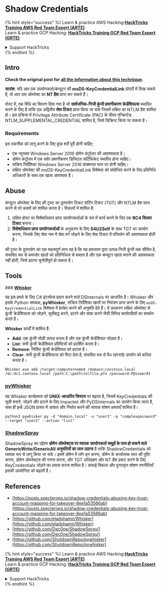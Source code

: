 # Shadow Credentials

{% hint style="success" %}
Learn & practice AWS Hacking:<img src="/.gitbook/assets/arte.png" alt="" data-size="line">[**HackTricks Training AWS Red Team Expert (ARTE)**](https://training.hacktricks.xyz/courses/arte)<img src="/.gitbook/assets/arte.png" alt="" data-size="line">\
Learn & practice GCP Hacking: <img src="/.gitbook/assets/grte.png" alt="" data-size="line">[**HackTricks Training GCP Red Team Expert (GRTE)**<img src="/.gitbook/assets/grte.png" alt="" data-size="line">](https://training.hacktricks.xyz/courses/grte)

<details>

<summary>Support HackTricks</summary>

* Check the [**subscription plans**](https://github.com/sponsors/carlospolop)!
* **Join the** 💬 [**Discord group**](https://discord.gg/hRep4RUj7f) or the [**telegram group**](https://t.me/peass) or **follow** us on **Twitter** 🐦 [**@hacktricks\_live**](https://twitter.com/hacktricks\_live)**.**
* **Share hacking tricks by submitting PRs to the** [**HackTricks**](https://github.com/carlospolop/hacktricks) and [**HackTricks Cloud**](https://github.com/carlospolop/hacktricks-cloud) github repos.

</details>
{% endhint %}

## Intro <a href="#3f17" id="3f17"></a>

**Check the original post for [all the information about this technique](https://posts.specterops.io/shadow-credentials-abusing-key-trust-account-mapping-for-takeover-8ee1a53566ab).**

**सारांश**: यदि आप एक उपयोगकर्ता/कंप्यूटर की **msDS-KeyCredentialLink** प्रॉपर्टी में लिख सकते हैं, तो आप उस ऑब्जेक्ट का **NT हैश** प्राप्त कर सकते हैं।

पोस्ट में, एक विधि का विवरण दिया गया है जो **सार्वजनिक-निजी कुंजी प्रमाणीकरण क्रेडेंशियल्स** स्थापित करने के लिए है ताकि एक अद्वितीय **सेवा टिकट** प्राप्त किया जा सके जिसमें लक्षित का NTLM हैश शामिल हो। इस प्रक्रिया में Privilege Attribute Certificate (PAC) के भीतर एन्क्रिप्टेड NTLM_SUPPLEMENTAL_CREDENTIAL शामिल है, जिसे डिक्रिप्ट किया जा सकता है।

### Requirements

इस तकनीक को लागू करने के लिए कुछ शर्तें पूरी होनी चाहिए:
- एक न्यूनतम Windows Server 2016 डोमेन कंट्रोलर की आवश्यकता है।
- डोमेन कंट्रोलर में एक सर्वर प्रमाणीकरण डिजिटल सर्टिफिकेट स्थापित होना चाहिए।
- सक्रिय निर्देशिका Windows Server 2016 फ़ंक्शनल स्तर पर होनी चाहिए।
- लक्षित ऑब्जेक्ट की msDS-KeyCredentialLink विशेषता को संशोधित करने के लिए प्रतिनिधि अधिकारों के साथ एक खाता आवश्यक है।

## Abuse

कंप्यूटर ऑब्जेक्ट के लिए की ट्रस्ट का दुरुपयोग टिकट ग्रांटिंग टिकट (TGT) और NTLM हैश प्राप्त करने से परे कदमों को शामिल करता है। विकल्पों में शामिल हैं:
1. लक्षित होस्ट पर विशेषाधिकार प्राप्त उपयोगकर्ताओं के रूप में कार्य करने के लिए एक **RC4 सिल्वर टिकट** बनाना।
2. **विशेषाधिकार प्राप्त उपयोगकर्ताओं** के अनुकरण के लिए **S4U2Self** के साथ TGT का उपयोग करना, जिसके लिए सेवा नाम में सेवा वर्ग जोड़ने के लिए सेवा टिकट में परिवर्तन की आवश्यकता होती है।

की ट्रस्ट के दुरुपयोग का एक महत्वपूर्ण लाभ यह है कि यह हमलावर द्वारा उत्पन्न निजी कुंजी तक सीमित है, संभावित रूप से कमजोर खातों को प्रतिनिधित्व से बचाता है और एक कंप्यूटर खाता बनाने की आवश्यकता नहीं होती, जिसे हटाना चुनौतीपूर्ण हो सकता है।

## Tools

### [**Whisker**](https://github.com/eladshamir/Whisker)

यह इस हमले के लिए C# इंटरफेस प्रदान करने वाले DSInternals पर आधारित है। Whisker और इसके Python समकक्ष, **pyWhisker**, सक्रिय निर्देशिका खातों पर नियंत्रण प्राप्त करने के लिए `msDS-KeyCredentialLink` विशेषता में हेरफेर करने की अनुमति देते हैं। ये उपकरण लक्षित ऑब्जेक्ट से कुंजी क्रेडेंशियल्स को जोड़ने, सूचीबद्ध करने, हटाने और साफ़ करने जैसी विभिन्न कार्यवाहियों का समर्थन करते हैं।

**Whisker** कार्यों में शामिल हैं:
- **Add**: एक कुंजी जोड़ी उत्पन्न करता है और एक कुंजी क्रेडेंशियल जोड़ता है।
- **List**: सभी कुंजी क्रेडेंशियल प्रविष्टियों को प्रदर्शित करता है।
- **Remove**: निर्दिष्ट कुंजी क्रेडेंशियल को हटाता है।
- **Clear**: सभी कुंजी क्रेडेंशियल्स को मिटा देता है, संभावित रूप से वैध WHfB उपयोग को बाधित करता है।
```shell
Whisker.exe add /target:computername$ /domain:constoso.local /dc:dc1.contoso.local /path:C:\path\to\file.pfx /password:P@ssword1
```
### [pyWhisker](https://github.com/ShutdownRepo/pywhisker)

यह Whisker कार्यक्षमता को **UNIX-आधारित सिस्टम** पर बढ़ाता है, जिसमें KeyCredentials की सूची बनाने, जोड़ने और हटाने के लिए Impacket और PyDSInternals का उपयोग किया जाता है, साथ ही इन्हें JSON प्रारूप में आयात और निर्यात करने की व्यापक शोषण क्षमताएँ शामिल हैं।
```shell
python3 pywhisker.py -d "domain.local" -u "user1" -p "complexpassword" --target "user2" --action "list"
```
### [ShadowSpray](https://github.com/Dec0ne/ShadowSpray/)

ShadowSpray का उद्देश्य **डोमेन ऑब्जेक्ट्स पर व्यापक उपयोगकर्ता समूहों के पास हो सकने वाले GenericWrite/GenericAll अनुमतियों का लाभ उठाना** है ताकि ShadowCredentials को व्यापक रूप से लागू किया जा सके। इसमें डोमेन में लॉग इन करना, डोमेन के कार्यात्मक स्तर की पुष्टि करना, डोमेन ऑब्जेक्ट्स की गणना करना, और TGT अधिग्रहण और NT हैश प्रकट करने के लिए KeyCredentials जोड़ने का प्रयास करना शामिल है। सफाई विकल्प और पुनरावृत्त शोषण रणनीतियाँ इसकी उपयोगिता को बढ़ाती हैं।

## References

* [https://posts.specterops.io/shadow-credentials-abusing-key-trust-account-mapping-for-takeover-8ee1a53566ab](https://posts.specterops.io/shadow-credentials-abusing-key-trust-account-mapping-for-takeover-8ee1a53566ab)
* [https://github.com/eladshamir/Whisker](https://github.com/eladshamir/Whisker)
* [https://github.com/Dec0ne/ShadowSpray/](https://github.com/Dec0ne/ShadowSpray/)
* [https://github.com/ShutdownRepo/pywhisker](https://github.com/ShutdownRepo/pywhisker)

{% hint style="success" %}
Learn & practice AWS Hacking:<img src="/.gitbook/assets/arte.png" alt="" data-size="line">[**HackTricks Training AWS Red Team Expert (ARTE)**](https://training.hacktricks.xyz/courses/arte)<img src="/.gitbook/assets/arte.png" alt="" data-size="line">\
Learn & practice GCP Hacking: <img src="/.gitbook/assets/grte.png" alt="" data-size="line">[**HackTricks Training GCP Red Team Expert (GRTE)**<img src="/.gitbook/assets/grte.png" alt="" data-size="line">](https://training.hacktricks.xyz/courses/grte)

<details>

<summary>Support HackTricks</summary>

* Check the [**subscription plans**](https://github.com/sponsors/carlospolop)!
* **Join the** 💬 [**Discord group**](https://discord.gg/hRep4RUj7f) or the [**telegram group**](https://t.me/peass) or **follow** us on **Twitter** 🐦 [**@hacktricks\_live**](https://twitter.com/hacktricks\_live)**.**
* **Share hacking tricks by submitting PRs to the** [**HackTricks**](https://github.com/carlospolop/hacktricks) and [**HackTricks Cloud**](https://github.com/carlospolop/hacktricks-cloud) github repos.

</details>
{% endhint %}
